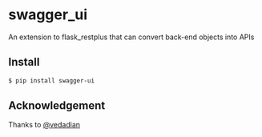 # swagger_ui

An extension to flask_restplus that can convert back-end objects into APIs

## Install

```bash 
$ pip install swagger-ui
```

## Acknowledgement
Thanks to [@vedadian](https://github.com/vedadian)


